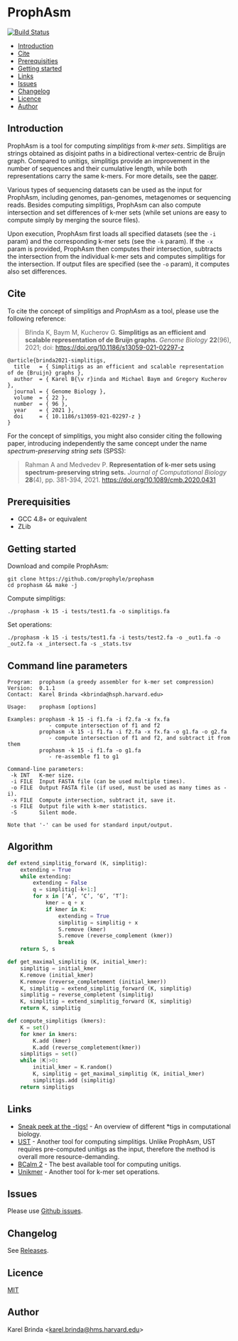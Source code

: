 # ProphAsm

[![Build Status](https://travis-ci.org/prophyle/prophasm.svg?branch=master)](https://travis-ci.org/prophyle/prophasm)

<!-- vim-markdown-toc GFM -->

* [Introduction](#introduction)
* [Cite](#cite)
* [Prerequisities](#prerequisities)
* [Getting started](#getting-started)
* [Links](#links)
* [Issues](#issues)
* [Changelog](#changelog)
* [Licence](#licence)
* [Author](#author)

<!-- vim-markdown-toc -->

## Introduction

ProphAsm is a tool for computing *simplitigs* from *k-mer sets*. Simplitigs are
strings obtained as disjoint paths in a bidirectional vertex-centric
de Bruijn graph. Compared to unitigs, simplitigs provide an improvement in the
number of sequences and their cumulative length, while both representations
carry the same k-mers. For more details, see the
[paper](https://doi.org/10.1101/2020.01.12.903443).

Various types of sequencing datasets can be used as the input for
ProphAsm, including genomes, pan-genomes, metagenomes or sequencing reads.
Besides computing simplitigs, ProphAsm can also compute intersection
and set differences of k-mer
sets (while set unions are easy to compute simply by merging the source files).

Upon execution, ProphAsm first loads all specified datasets (see the `-i`
param) and the corresponding k-mer sets (see the `-k` param). If the `-x` param
is provided, ProphAsm then computes their intersection, subtracts the
intersection from the individual k-mer sets and computes simplitigs for the
intersection. If output files are specified (see the `-o` param), it computes
also set differences.


## Cite

To cite the concept of simplitigs and _ProphAsm_ as a tool, please use the following reference:

> Břinda K, Baym M, Kucherov G.
> **Simplitigs as an efficient and scalable representation of de Bruijn graphs.**
*Genome Biology* **22**(96), 2021; doi: https://doi.org/10.1186/s13059-021-02297-z

```
@article{brinda2021-simplitigs,
  title   = { Simplitigs as an efficient and scalable representation of de {Bruijn} graphs },
  author  = { Karel B{\v r}inda and Michael Baym and Gregory Kucherov },
  journal = { Genome Biology },
  volume  = { 22 },
  number  = { 96 },
  year    = { 2021 },
  doi     = { 10.1186/s13059-021-02297-z }
}
```


For the concept of simplitigs, you might also consider citing the following paper,
introducing independently the same concept under the name
_spectrum-preserving string sets_ (SPSS):

> Rahman A and Medvedev P. **Representation of k-mer sets using
  spectrum-preserving string sets.** *Journal of Computational Biology* **28**(4), pp. 381-394, 2021. https://doi.org/10.1089/cmb.2020.0431


## Prerequisities

* GCC 4.8+ or equivalent
* ZLib


## Getting started

Download and compile ProphAsm:

```
git clone https://github.com/prophyle/prophasm
cd prophasm && make -j
```

Compute simplitigs:

```
./prophasm -k 15 -i tests/test1.fa -o simplitigs.fa
```

Set operations:
```
./prophasm -k 15 -i tests/test1.fa -i tests/test2.fa -o _out1.fa -o _out2.fa -x _intersect.fa -s _stats.tsv
   ```


## Command line parameters

<!---
USAGE-BEGIN
-->
```
Program:  prophasm (a greedy assembler for k-mer set compression)
Version:  0.1.1
Contact:  Karel Brinda <kbrinda@hsph.harvard.edu>

Usage:    prophasm [options]

Examples: prophasm -k 15 -i f1.fa -i f2.fa -x fx.fa
             - compute intersection of f1 and f2
          prophasm -k 15 -i f1.fa -i f2.fa -x fx.fa -o g1.fa -o g2.fa
             - compute intersection of f1 and f2, and subtract it from them
          prophasm -k 15 -i f1.fa -o g1.fa
             - re-assemble f1 to g1

Command-line parameters:
 -k INT   K-mer size.
 -i FILE  Input FASTA file (can be used multiple times).
 -o FILE  Output FASTA file (if used, must be used as many times as -i).
 -x FILE  Compute intersection, subtract it, save it.
 -s FILE  Output file with k-mer statistics.
 -S       Silent mode.

Note that '-' can be used for standard input/output.

```
<!---
USAGE-END
-->


## Algorithm

```python
def extend_simplitig_forward (K, simplitig):
	extending = True
	while extending:
		extending = False
		q = simplitig[-k+1:]
		for x in [‘A’, ‘C’, ‘G’, ‘T’]:
			kmer = q + x
			if kmer in K:
				extending = True
				simplitig = simplitig + x
				S.remove (kmer)
				S.remove (reverse_complement (kmer))
				break
	return S, s

def get_maximal_simplitig (K, initial_kmer):
	simplitig = initial_kmer
	K.remove (initial_kmer)
	K.remove (reverse_completement (initial_kmer))
	K, simplitig = extend_simplitig_forward (K, simplitig)
	simplitig = reverse_completent (simplitig)
	K, simplitig = extend_simplitig_forward (K, simplitig)
	return K, simplitig

def compute_simplitigs (kmers):
	K = set()
	for kmer in kmers:
		K.add (kmer)
		K.add (reverse_completement(kmer))
	simplitigs = set()
	while |K|>0:
		initial_kmer = K.random()
		K, simplitig = get_maximal_simplitig (K, initial_kmer)
		simplitigs.add (simplitig)
	return simplitigs
```

<!--
<img alt="Greedy assembly" src="figures/greedy_assembly.png" height="150px" width="540px" /><img alt="Subtraction of k-mer sets" src="figures/subtraction.png" height="180px" width="355px" />
-->

## Links

* [Sneak peek at the -tigs!](https://kamimrcht.github.io/webpage/tigs.html) - An overview of different *tigs in computational biology.
* [UST](https://github.com/medvedevgroup/UST/) - Another tool for computing simplitigs. Unlike ProphAsm, UST requires pre-computed unitigs as the input, therefore the method is overall more resource-demanding.
* [BCalm 2](https://github.com/GATB/bcalm) - The best available tool for computing unitigs.
* [Unikmer](https://github.com/shenwei356/unikmer) - Another tool for k-mer set operations.


## Issues

Please use [Github issues](https://github.com/prophyle/prophasm/issues).


## Changelog

See [Releases](https://github.com/prophyle/prophasm/releases).


## Licence

[MIT](https://github.com/prophyle/prophasm/blob/master/LICENSE)


## Author

Karel Brinda \<karel.brinda@hms.harvard.edu\>
